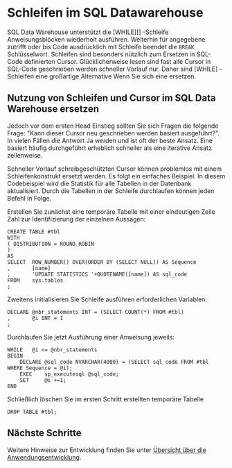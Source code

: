 <properties
   pageTitle="Schleifen im SQL Datawarehouse | Microsoft Azure"
   description="Tipps für Transact-SQL-Loops und Ersetzen Cursor in Azure SQL Data Warehouse Lösungen."
   services="sql-data-warehouse"
   documentationCenter="NA"
   authors="jrowlandjones"
   manager="barbkess"
   editor=""/>

<tags
   ms.service="sql-data-warehouse"
   ms.devlang="NA"
   ms.topic="article"
   ms.tgt_pltfrm="NA"
   ms.workload="data-services"
   ms.date="06/14/2016"
   ms.author="jrj;barbkess;sonyama"/>

# <a name="loops-in-sql-data-warehouse"></a>Schleifen im SQL Datawarehouse
SQL Data Warehouse unterstützt die [WHILE][] -Schleife Anweisungsblöcken wiederholt ausführen. Weiterhin für angegebene zutrifft oder bis Code ausdrücklich mit Schleife beendet die `BREAK` Schlüsselwort. Schleifen sind besonders nützlich zum Ersetzen in SQL-Code definierten Cursor. Glücklicherweise lesen sind fast alle Cursor in SQL-Code geschrieben werden schneller Vorlauf nur. Daher sind [WHILE] -Schleifen eine großartige Alternative Wenn Sie sich eine ersetzen.

## <a name="leveraging-loops-and-replacing-cursors-in-sql-data-warehouse"></a>Nutzung von Schleifen und Cursor im SQL Data Warehouse ersetzen
Jedoch vor dem ersten Head Einstieg sollten Sie sich Fragen die folgende Frage: "Kann dieser Cursor neu geschrieben werden basiert ausgeführt?". In vielen Fällen die Antwort Ja werden und ist oft der beste Ansatz. Eine basiert häufig durchgeführt erheblich schneller als eine iterative Ansatz zeilenweise.

Schneller Vorlauf schreibgeschützten Cursor können problemlos mit einem Schleifenkonstrukt ersetzt werden. Es folgt ein einfaches Beispiel. In diesem Codebeispiel wird die Statistik für alle Tabellen in der Datenbank aktualisiert. Durch die Tabellen in der Schleife durchlaufen können jeden Befehl in Folge.

Erstellen Sie zunächst eine temporäre Tabelle mit einer eindeutigen Zeile Zahl zur Identifizierung der einzelnen Aussagen:

```
CREATE TABLE #tbl
WITH
( DISTRIBUTION = ROUND_ROBIN
)
AS
SELECT  ROW_NUMBER() OVER(ORDER BY (SELECT NULL)) AS Sequence
,       [name]
,       'UPDATE STATISTICS '+QUOTENAME([name]) AS sql_code
FROM    sys.tables
;
```

Zweitens initialisieren Sie Schleife ausführen erforderlichen Variablen:

```
DECLARE @nbr_statements INT = (SELECT COUNT(*) FROM #tbl)
,       @i INT = 1
;
```

Durchlaufen Sie jetzt Ausführung einer Anweisung jeweils:

```
WHILE   @i <= @nbr_statements
BEGIN
    DECLARE @sql_code NVARCHAR(4000) = (SELECT sql_code FROM #tbl WHERE Sequence = @i);
    EXEC    sp_executesql @sql_code;
    SET     @i +=1;
END
```

Schließlich löschen Sie im ersten Schritt erstellten temporäre Tabelle

```
DROP TABLE #tbl;
```


<!--Every topic should have next steps and links to the next logical set of content to keep the customer engaged-->

## <a name="next-steps"></a>Nächste Schritte
Weitere Hinweise zur Entwicklung finden Sie unter [Übersicht über die Anwendungsentwicklung][].

<!--Image references-->

<!--Article references-->
[Übersicht über die Anwendungsentwicklung]: sql-data-warehouse-overview-develop.md

<!--MSDN references-->
[WÄHREND]: https://msdn.microsoft.com/library/ms178642.aspx


<!--Other Web references-->
